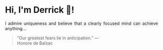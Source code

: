 # Hi, I'm Derrick 👋!
<p align="justify">I admire uniqueness and believe that a clearly focused mind can achieve anything...</p> 
<!-- #quote-start -->
<blockquote>&ldquo;Our greatest fears lie in anticipation.&rdquo; &mdash; <footer>Honore de Balzac</footer></blockquote>
<!-- #quote-end -->
